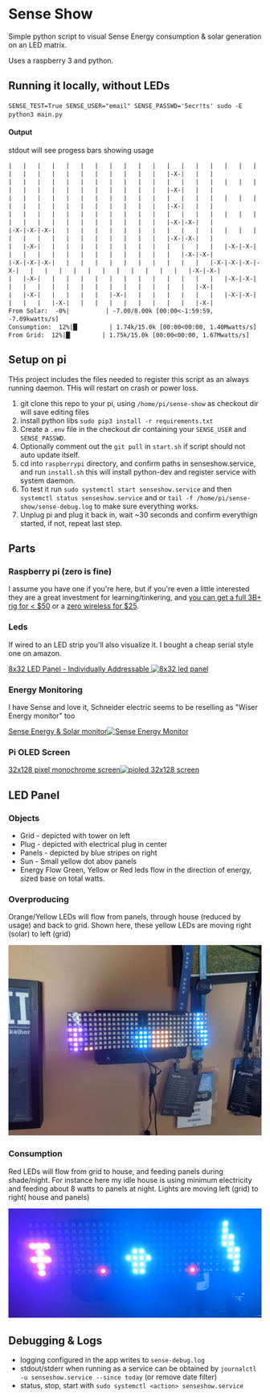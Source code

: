 # Sense Show

Simple python script to visual Sense Energy consumption & solar generation on an LED matrix.

Uses a raspberry 3 and python.

## Running it locally, without LEDs
`SENSE_TEST=True SENSE_USER="email" SENSE_PASSWD='5ecr!ts' sudo -E python3 main.py`

#### Output

stdout will see progess bars showing usage

```
|   |   |   |   |   |   |   |   |   |   |   |   |   |   |   |   |   |   |   |   |   |   |   |   |   |   |   |   |   |-X-|   |   |
|   |   |   |   |   |   |   |   |   |   |   |   |   |   |   |   |   |   |   |   |   |   |   |   |   |   |   |   |   |-X-|   |   |
|   |   |   |   |   |   |   |   |   |   |   |   |   |   |   |   |   |   |   |   |   |   |   |   |   |   |   |   |   |-X-|   |   |
|   |   |   |   |   |   |   |   |   |   |   |   |   |   |   |   |   |   |   |   |   |   |   |   |   |   |   |   |   |-X-|-X-|   |
|-X-|-X-|-X-|   |   |   |   |   |   |   |   |   |   |   |   |   |   |   |   |   |   |   |   |   |   |   |   |   |   |-X-|-X-|   |
|   |-X-|   |   |   |   |   |   |   |   |   |   |   |   |   |-X-|-X-|   |   |   |   |   |   |   |   |   |   |   |   |   |-X-|-X-|
|-X-|-X-|-X-|   |   |   |   |   |   |   |   |   |   |   |-X-|-X-|-X-|-X-|   |   |   |   |   |   |   |   |   |   |   |   |-X-|-X-|
|   |-X-|   |   |   |   |   |   |   |   |   |   |   |   |   |-X-|-X-|   |   |   |   |   |   |   |   |   |   |   |   |   |   |-X-|
|   |-X-|   |   |   |   |   |-X-|   |   |   |   |   |   |   |-X-|-X-|   |   |   |   |-X-|   |   |   |   |   |   |   |   |   |-X-|
From Solar:  -0%|          | -7.00/8.00k [00:00<-1:59:59, -7.09kwatts/s]
Consumption:  12%|█▏        | 1.74k/15.0k [00:00<00:00, 1.40Mwatts/s]
From Grid:  12%|█▏        | 1.75k/15.0k [00:00<00:00, 1.67Mwatts/s]
```

## Setup on pi
THis project includes the files needed to register this script as an always running daemon. THis will restart on crash or power loss.

1) git clone this repo to your pi, using `/home/pi/sense-show` as checkout dir will save editing files
2) install python libs `sudo pip3 install -r requirements.txt`
2) Create a `.env` file in the checkout dir containing your `SENSE_USER` and `SENSE_PASSWD`.
2) Optionally comment out the `git pull` in `start.sh` if script should not auto update itself.
2) cd into `raspberrypi` directory, and confirm paths in senseshow.service, and run `install.sh` this will install python-dev and register service with system daemon.
3) To test it run `sudo systemctl start senseshow.service` and then `systemctl status senseshow.service` and or `tail -f /home/pi/sense-show/sense-debug.log` to make sure everything works.
4) Unplug pi and plug it back in, wait ~30 seconds and confirm everythign started, if not, repeat last step.



## Parts

### Raspberry pi (zero is fine)

I assume you have one if you're here, but if you're even a little interested they are a great investment for learning/tinkering, and [you can get a full 3B+ rig for < $50](https://amzn.to/3aJ90TA) or a [zero wireless for $25](https://amzn.to/36FntwW).

### Leds

If wired to an LED strip you'll also visualize it. I bought a cheap serial style one on amazon.

[8x32 LED Panel - Individually Addressable
![8x32 led panel](https://ws-na.amazon-adsystem.com/widgets/q?_encoding=UTF8&ASIN=B07P5TSKX8&Format=_SL160_&ID=AsinImage&MarketPlace=US&ServiceVersion=20070822&WS=1&tag=eddiewebb-20&language=en_US)](https://amzn.to/2RoNRGH)

### Energy Monitoring

I have Sense and love it, Schneider electric seems to be reselling as "Wiser Energy monitor" too

[Sense Energy & Solar monitor![Sense Energy Monitor](https://ws-na.amazon-adsystem.com/widgets/q?_encoding=UTF8&ASIN=B075K51T9X&Format=_SL160_&ID=AsinImage&MarketPlace=US&ServiceVersion=20070822&WS=1&tag=eddiewebb-20&language=en_US)](https://amzn.to/38BcGVD)

### Pi OLED Screen
[32x128 pixel monochrome screen![pioled 32x128 screen](https://ir-na.amazon-adsystem.com/e/ir?t=eddiewebb-20&language=en_US&l=li2&o=1&a=B07T4LGTWT)](https://amzn.to/2RG1KR1)


## LED Panel

### Objects
- Grid - depicted with tower on left
- Plug - depicted with electrical plug in center
- Panels - depicted by blue stripes on right
- Sun - Small yellow dot abov panels
- Energy Flow Green, Yellow or Red leds flow in the direction of energy, sized base on total watts.

### Overproducing

Orange/Yellow LEDs will flow from panels, through house (reduced by usage) and back to grid. Shown here, these yellow LEDs are moving right (solar) to left (grid)

![Overproducing](/assets/overproduce.jpg)

### Consumption

Red LEDs will flow from grid to house, and feeding panels during shade/night.  For instance here my idle house is using minimum electricity and feeding about 8 watts to panels at night. Lights are moving left (grid) to right( house and panels)

![NIghtly consumption](/assets/night.jpg)



## Debugging & Logs
- logging configured in the app writes to `sense-debug.log`
- stdout/stderr when running as a service can be obtained by `journalctl -u senseshow.service --since today`  (or remove date filter)
- status, stop, start with `sudo systemctl <action> senseshow.service`